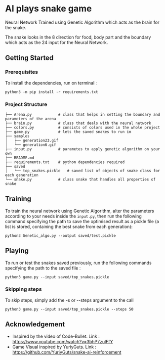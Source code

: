 # AI plays snake game
Neural Network Trained using Genetic Algorithm which acts as the brain for the snake.

The snake looks in the 8 direction for food, body part and the boundary which acts as the 24 input for the Neural Network.


## Getting Started
### Prerequisites
To install the dependencies, run on terminal :
```
python3 -m pip install -r requirements.txt
```

### Project Structure
```
├── Arena.py            # class that helps in setting the boundary and parameters of the arena
├── brain.py            # class that deals with the neural network
├── colors.py           # consists of colors used in the whole project
├── game.py             # lets the saved snakes to run in 
├── samples
│   ├── generation23.gif    
│   └── generation6.gif
├── input.py            # parametes to apply genetic algorithm on your own
├── README.md
├── requirements.txt    # python dependencies required
├── saved
│   └── top_snakes.pickle   # saved list of objects of snake class for each generation
└── snake.py            # class snake that handles all properties of snake
```
## Training
To train the neural network using Genetic Algorithm, alter the parameters according to your needs inside the ```input.py```, then run the following command specifying the path to save the optimised result as a pickle file (a list is stored, containing the best snake from each generation):
```
python3 Genetic_algo.py --output saved/test.pickle 
```
## Playing
To run or test the snakes saved previously, run the following commands specifying the path to the saved file :
```
python3 game.py --input saved/top_snakes.pickle
```
### Skipping steps
To skip steps, simply add the -s or --steps argument to the call
```
python3 game.py --input saved/top_snakes.pickle --steps 50
```
## Acknowledgement
- Inspired by the video of Code-Bullet. Link : https://www.youtube.com/watch?v=3bhP7zulFfY
- Game Visual inspired by YuriyGuts. Link : https://github.com/YuriyGuts/snake-ai-reinforcement
